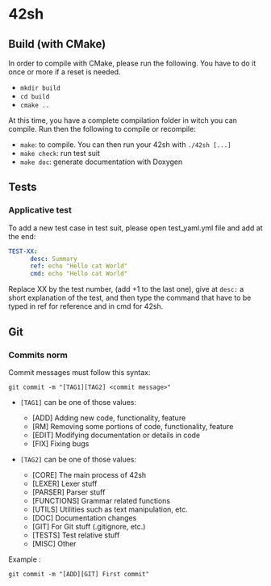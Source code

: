 # 42sh

## Build (with CMake)

In order to compile with CMake, please run the following. You have to do it once
or more if a reset is needed.

* ``mkdir build``
* ``cd build``
* ``cmake ..``

At this time, you have a complete compilation folder in witch you can compile.
Run then the following to compile or recompile:

* ``make``: to compile. You can then run your 42sh with ``./42sh [...]``
* ``make check``: run test suit
* ``make doc``: generate documentation with Doxygen

## Tests

### Applicative test

To add a new test case in test suit, please open test_yaml.yml file and add at
the end:

```yaml
TEST-XX:
      desc: Summary
      ref: echo "Hello cat World"
      cmd: echo "Hello cat World"
```
      
Replace XX by the test number, (add +1 to the last one), give at ``desc:`` a
short explanation of the test, and then type the command that have to be typed
in ref for reference and in cmd for 42sh.

## Git

### Commits norm

Commit messages must follow this syntax:

``git commit -m "[TAG1][TAG2] <commit message>"``

* ``[TAG1]`` can be one of those values:
    * [ADD] Adding new code, functionality, feature
    * [RM] Removing some portions of code, functionality, feature
    * [EDIT] Modifying documentation or details in code
    * [FIX] Fixing bugs

* ``[TAG2]`` can be one of those values:
    * [CORE] The main process of 42sh
    * [LEXER] Lexer stuff
    * [PARSER] Parser stuff
    * [FUNCTIONS] Grammar related functions
    * [UTILS] Utilities such as text manipulation, etc.
    * [DOC] Documentation changes
    * [GIT] For Git stuff (.gitignore, etc.)
    * [TESTS] Test relative stuff
    * [MISC] Other

Example :

``git commit -m "[ADD][GIT] First commit"``